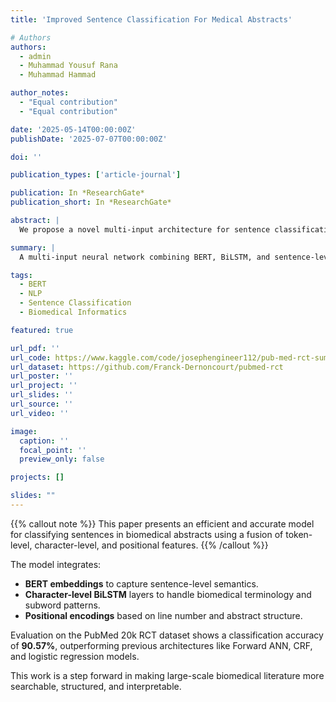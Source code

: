 ```yaml
---
title: 'Improved Sentence Classification For Medical Abstracts'

# Authors
authors:
  - admin
  - Muhammad Yousuf Rana
  - Muhammad Hammad

author_notes:
  - "Equal contribution"
  - "Equal contribution"

date: '2025-05-14T00:00:00Z'
publishDate: '2025-07-07T00:00:00Z'

doi: ''

publication_types: ['article-journal']

publication: In *ResearchGate*
publication_short: In *ResearchGate*

abstract: |
  We propose a novel multi-input architecture for sentence classification of biomedical abstracts. By combining BERT-based contextual embeddings, character-level BiLSTM processing, and structural features like sentence position within an abstract, our model achieves 90.57% accuracy on the PubMed 20k RCT dataset. The architecture balances performance with computational efficiency and is well-suited for low-resource environments.

summary: |
  A multi-input neural network combining BERT, BiLSTM, and sentence-level positional features for medical abstract classification.

tags:
  - BERT
  - NLP
  - Sentence Classification
  - Biomedical Informatics

featured: true

url_pdf: ''
url_code: https://www.kaggle.com/code/josephengineer112/pub-med-rct-summary-nlp-ann
url_dataset: https://github.com/Franck-Dernoncourt/pubmed-rct
url_poster: ''
url_project: ''
url_slides: ''
url_source: ''
url_video: ''

image:
  caption: ''
  focal_point: ''
  preview_only: false

projects: []

slides: ""
---
```


{{% callout note %}}
This paper presents an efficient and accurate model for classifying sentences in biomedical abstracts using a fusion of token-level, character-level, and positional features.
{{% /callout %}}

The model integrates:
- **BERT embeddings** to capture sentence-level semantics.
- **Character-level BiLSTM** layers to handle biomedical terminology and subword patterns.
- **Positional encodings** based on line number and abstract structure.

Evaluation on the PubMed 20k RCT dataset shows a classification accuracy of **90.57%**, outperforming previous architectures like Forward ANN, CRF, and logistic regression models.

This work is a step forward in making large-scale biomedical literature more searchable, structured, and interpretable.
